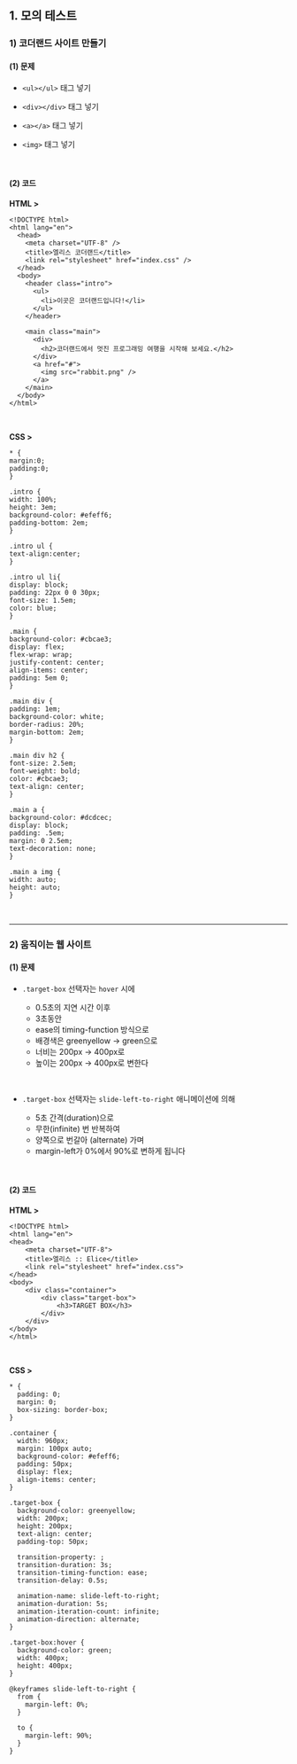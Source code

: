 ## 1. 모의 테스트
### 1) 코더랜드 사이트 만들기
#### (1) 문제
* ```<ul></ul>``` 태그 넣기   

* ```<div></div>``` 태그 넣기

* ```<a></a>``` 태그 넣기

* ```<img>``` 태그 넣기

<br>

#### (2) 코드
__HTML >__
```
<!DOCTYPE html>
<html lang="en">
  <head>
    <meta charset="UTF-8" />
    <title>엘리스 코더랜드</title>
    <link rel="stylesheet" href="index.css" />
  </head>
  <body>
    <header class="intro">
      <ul>
        <li>이곳은 코더랜드입니다!</li>
      </ul>
    </header>
    
    <main class="main">
      <div>
        <h2>코더랜드에서 멋진 프로그래밍 여행을 시작해 보세요.</h2>
      </div>
      <a href="#">
        <img src="rabbit.png" />
      </a>
    </main>
  </body>
</html>
```

<br>

__CSS >__
```
* {
margin:0;
padding:0;
}

.intro {
width: 100%;
height: 3em;
background-color: #efeff6;
padding-bottom: 2em;
}

.intro ul {
text-align:center;
}

.intro ul li{
display: block;
padding: 22px 0 0 30px;
font-size: 1.5em;
color: blue;
}

.main {
background-color: #cbcae3;
display: flex;
flex-wrap: wrap;
justify-content: center;
align-items: center;
padding: 5em 0;
}

.main div {
padding: 1em;
background-color: white;
border-radius: 20%;
margin-bottom: 2em;
}

.main div h2 {
font-size: 2.5em;
font-weight: bold;
color: #cbcae3;
text-align: center;
}

.main a {
background-color: #dcdcec;
display: block;
padding: .5em;
margin: 0 2.5em;
text-decoration: none;
}

.main a img {
width: auto;
height: auto;
}
```

<br>
<hr>

### 2) 움직이는 웹 사이트
#### (1) 문제
* ```.target-box``` 선택자는 ```hover``` 시에

   * 0.5초의 지연 시간 이후
   * 3초동안
   * ease의 timing-function 방식으로
   * 배경색은 greenyellow -> green으로
   * 너비는 200px -> 400px로
   * 높이는 200px -> 400px로 변한다 
<br>

* ```.target-box``` 선택자는 ```slide-left-to-right``` 애니메이션에 의해

   * 5초 간격(duration)으로
   * 무한(infinite) 번 반복하여
   * 양쪽으로 번갈아 (alternate) 가며
   * margin-left가 0%에서 90%로 변하게 됩니다
<br>

#### (2) 코드
__HTML >__
```
<!DOCTYPE html>
<html lang="en">
<head>
    <meta charset="UTF-8">
    <title>엘리스 :: Elice</title>
    <link rel="stylesheet" href="index.css">
</head>
<body>
    <div class="container">
        <div class="target-box">
            <h3>TARGET BOX</h3>
        </div>
    </div>
</body>
</html>
```

<br>

__CSS >__
```
* {
  padding: 0;
  margin: 0;
  box-sizing: border-box;
}

.container {
  width: 960px;
  margin: 100px auto;
  background-color: #efeff6;
  padding: 50px;
  display: flex;
  align-items: center;
}

.target-box {
  background-color: greenyellow;
  width: 200px;
  height: 200px;
  text-align: center;
  padding-top: 50px;

  transition-property: ;
  transition-duration: 3s;
  transition-timing-function: ease;
  transition-delay: 0.5s;

  animation-name: slide-left-to-right;
  animation-duration: 5s;
  animation-iteration-count: infinite;
  animation-direction: alternate;
}

.target-box:hover {
  background-color: green;
  width: 400px;
  height: 400px;
}

@keyframes slide-left-to-right {
  from {
    margin-left: 0%;
  }

  to {
    margin-left: 90%;
  }
}
```
